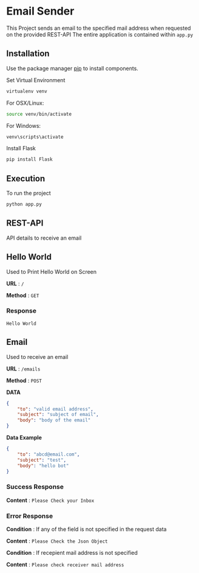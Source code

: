 # Email Sender
This Project sends an email to the specified mail address when requested on the provided REST-API
The entire application is contained within `app.py`

## Installation
Use the package manager [pip](https://pip.pypa.io/en/stable/) to install components.

Set Virtual Environment
```bash
virtualenv venv
```

For OSX/Linux:
```bash
source venv/bin/activate
```
For Windows:
```bash
venv\scripts\activate
```
Install Flask
```bash
pip install Flask
```

## Execution
To run the project
```bash
python app.py
```

## REST-API
API details to receive an email

## Hello World
Used to Print Hello World on Screen

**URL** : `/`

**Method** : `GET`

### Response
`Hello World`

## Email
Used to receive an email

**URL** : `/emails`

**Method** : `POST`

**DATA**

```json
{
    "to": "valid email address",
    "subject": "subject of email",
    "body": "body of the email"
}
```
**Data Example**

```json
{
    "to": "abcd@email.com",
    "subject": "test",
    "body": "hello bot"
}
```

### Success Response

**Content** : `Please Check your Inbox`

### Error Response

**Condition** : If any of the field is not specified in the request data

**Content** : `Please Check the Json Object`

**Condition** : If recepient mail address is not specified

**Content** : `Please check receiver mail address`